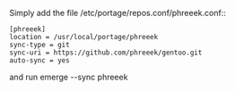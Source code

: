 Simply add the file /etc/portage/repos.conf/phreeek.conf::

    [phreeek]
    location = /usr/local/portage/phreeek
    sync-type = git
    sync-uri = https://github.com/phreeek/gentoo.git
    auto-sync = yes

and run emerge --sync phreeek

